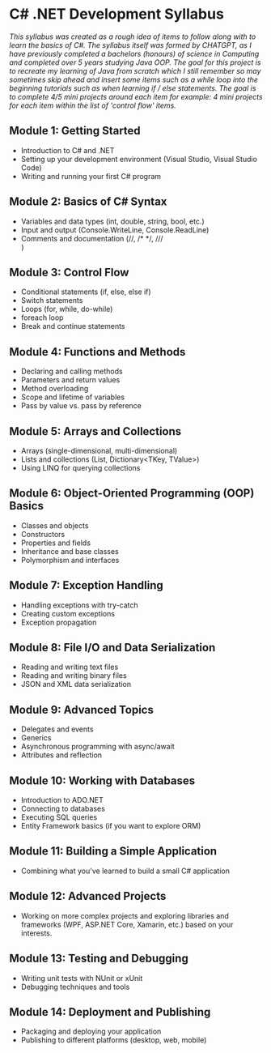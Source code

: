 # C# .NET Development Syllabus

*This syllabus was created as a rough idea of items to follow along with to learn the basics of C#. The  syllabus itself was formed by CHATGPT, as I have previously completed
a bachelors (honours) of science in Computing and completed over 5 years studying Java OOP. The goal for this project is to recreate my learning of Java from scratch which I still remember so
may sometimes skip ahead and insert some items such as a while loop into the beginning tutorials such as when learning if / else statements. The goal is to complete 4/5 mini projects around each item for example: 4 mini projects for each item within the list of 'control flow' items.*

## Module 1: Getting Started

- Introduction to C# and .NET
- Setting up your development environment (Visual Studio, Visual Studio Code)
- Writing and running your first C# program

## Module 2: Basics of C# Syntax

- Variables and data types (int, double, string, bool, etc.)
- Input and output (Console.WriteLine, Console.ReadLine)
- Comments and documentation (//, /* */, ///<summary>)

## Module 3: Control Flow

- Conditional statements (if, else, else if)
- Switch statements
- Loops (for, while, do-while)
- foreach loop
- Break and continue statements

## Module 4: Functions and Methods

- Declaring and calling methods
- Parameters and return values
- Method overloading
- Scope and lifetime of variables
- Pass by value vs. pass by reference

## Module 5: Arrays and Collections

- Arrays (single-dimensional, multi-dimensional)
- Lists and collections (List<T>, Dictionary<TKey, TValue>)
- Using LINQ for querying collections

## Module 6: Object-Oriented Programming (OOP) Basics

- Classes and objects
- Constructors
- Properties and fields
- Inheritance and base classes
- Polymorphism and interfaces

## Module 7: Exception Handling

- Handling exceptions with try-catch
- Creating custom exceptions
- Exception propagation

## Module 8: File I/O and Data Serialization

- Reading and writing text files
- Reading and writing binary files
- JSON and XML data serialization

## Module 9: Advanced Topics

- Delegates and events
- Generics
- Asynchronous programming with async/await
- Attributes and reflection

## Module 10: Working with Databases

- Introduction to ADO.NET
- Connecting to databases
- Executing SQL queries
- Entity Framework basics (if you want to explore ORM)

## Module 11: Building a Simple Application

- Combining what you've learned to build a small C# application

## Module 12: Advanced Projects

- Working on more complex projects and exploring libraries and frameworks (WPF, ASP.NET Core, Xamarin, etc.) based on your interests.

## Module 13: Testing and Debugging

- Writing unit tests with NUnit or xUnit
- Debugging techniques and tools

## Module 14: Deployment and Publishing

- Packaging and deploying your application
- Publishing to different platforms (desktop, web, mobile)
